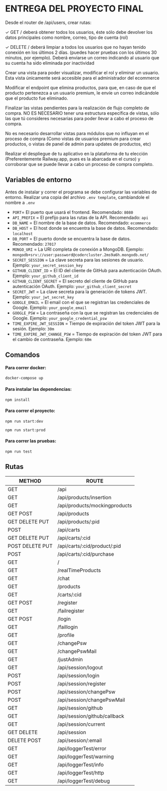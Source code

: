# ENTREGA DEL PROYECTO FINAL

Desde el router de /api/users, crear rutas:

✓ GET / deberá obtener todos los usuarios, éste sólo debe devolver los datos principales como
nombre, correo, tipo de cuenta (rol)

✓ DELETE / deberá limpiar a todos los usuarios que no hayan tenido conexión en los últimos 2
días. (puedes hacer pruebas con los últimos 30 minutos, por ejemplo). Deberá enviarse un
correo indicando al usuario que su cuenta ha sido eliminada por inactividad

Crear una vista para poder visualizar, modificar el rol y eliminar un usuario. Esta vista únicamente será
accesible para el administrador del ecommerce

Modificar el endpoint que elimina productos, para que, en caso de que el producto pertenezca a un usuario
premium, le envíe un correo indicándole que el producto fue eliminado.

Finalizar las vistas pendientes para la realización de flujo completo de compra. NO ES NECESARIO tener una
estructura específica de vistas, sólo las que tú consideres necesarias para poder llevar a cabo el proceso de compra.

No es necesario desarrollar vistas para módulos que no influyan en el proceso de compra (Como vistas de usuarios
premium para crear productos, o vistas de panel de admin para updates de productos, etc)

Realizar el despliegue de tu aplicativo en la plataforma de tu elección (Preferentemente Railway.app, pues es la
abarcada en el curso) y corroborar que se puede llevar a cabo un proceso de compra completo.

## Variables de entorno
Antes de instalar y correr el programa se debe configurar las variables de entorno.
Realizar una copia del archivo `.env template`, cambiandole el nombre a `.env`
- `PORT`= El puerto que usará el frontend. Recomendado: `8080`
- `API_PREFIX` = El prefijo para las rutas de la API. Recomendado: `api`
- `DB_NAME` = El nombre de la base de datos. Recomendado: `ecommerce`
- `DB_HOST` = El host donde se encuentra la base de datos. Recomendado: `localhost`
- `DB_PORT` = El puerto donde se encuentra la base de datos. Recomendado: `27017`
- `MONGO_URI` = La URI completa de conexión a MongoDB. Ejemplo: `mongodb+srv://user:password@codercluster.2ms9a6h.mongodb.net/`
- `SECRET_SESSION` = La clave secreta para las sesiones de usuario. Ejemplo: `your_secret_session_key`
- `GITHUB_CLIENT_ID` = El ID del cliente de GitHub para autenticación OAuth. Ejemplo: `your_github_client_id`
- `GITHUB_CLIENT_SECRET` = El secreto del cliente de GitHub para autenticación OAuth. Ejemplo: `your_github_client_secret`
- `SECRET_JWT` = La clave secreta para la generación de tokens JWT. Ejemplo: `your_jwt_secret_key`
- `GOOGLE_EMAIL` = El email con el que se registran las credenciales de Google. Ejemplo: `your_google_email`
- `GOOGLE_PSW` = La contraseña con la que se registran las credenciales de Google. Ejemplo: `your_google_credential_psw`
- `TIME_EXPIRE_JWT_SESSION` = Tiempo de expiración del token JWT para la sesión. Ejemplo: `30m`
- `TIME_EXPIRE_JWT_CHANGE_PSW` = Tiempo de expiración del token JWT para el cambio de contraseña. Ejemplo: `60m`


## Comandos
#### Para correr docker:
```
docker-compose up
```
#### Para instalar las dependencias:
```
npm install
```

#### Para correr el proyecto:
```
npm run start:dev
```
```
npm run start:prod
```

#### Para correr las pruebas:
```
npm run test
```

## Rutas

| METHOD                | ROUTE                                            |
|-----------------------|--------------------------------------------------|
| GET                   | /api                                             |
| GET                   | /api/products/insertion                          |
| GET                   | /api/products/mockingproducts                    |
| GET POST              | /api/products                                    |
| GET DELETE PUT        | /api/products/:pid                               |
| POST                  | /api/carts                                       |
| GET DELETE PUT        | /api/carts/:cid                                  |
| POST DELETE PUT       | /api/carts/:cid/product/:pid                     |
| POST                  | /api/carts/:cid/purchase                         |
| GET                   | /                                                |
| GET                   | /realTimeProducts                                |
| GET                   | /chat                                            |
| GET                   | /products                                        |
| GET                   | /carts/:cid                                      |
| GET POST              | /register                                        |
| GET                   | /failregister                                    |
| GET POST              | /login                                           |
| GET                   | /faillogin                                       |
| GET                   | /profile                                         |
| GET                   | /changePsw                                       |
| GET                   | /changePswMail                                   |
| GET                   | /justAdmin                                       |
| GET                   | /api/session/logout                              |
| POST                  | /api/session/login                               |
| POST                  | /api/session/register                            |
| POST                  | /api/session/changePsw                           |
| POST                  | /api/session/changePswMail                       |
| GET                   | /api/session/github                              |
| GET                   | /api/session/github/callback                     |
| GET                   | /api/session/current                             |
| GET DELETE            | /api/session                                     |
| DELETE POST           | /api/session/:email                              |
| GET                   | /api/loggerTest/error                            |
| GET                   | /api/loggerTest/warning                          |
| GET                   | /api/loggerTest/info                             |
| GET                   | /api/loggerTest/http                             |
| GET                   | /api/loggerTest/debug                            |
